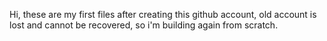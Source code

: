 Hi, these are my first files after creating this github account, old account is lost and cannot be recovered, so i'm building again from scratch.
